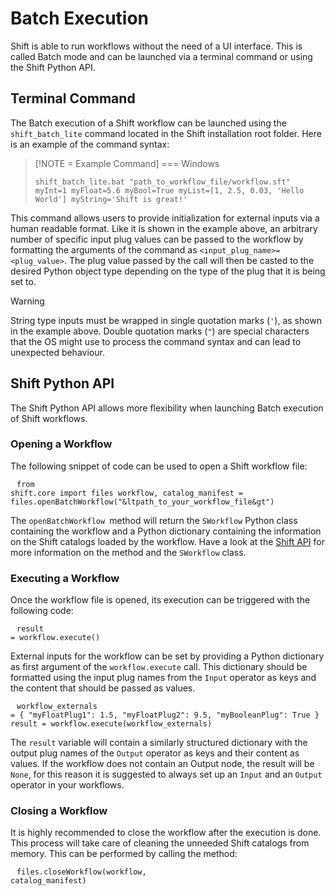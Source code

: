 # Batch Execution

Shift is able to run workflows without the need of a UI interface. This is called Batch mode and can be launched via a terminal command or using the Shift Python API.

## Terminal Command

The Batch execution of a Shift workflow can be launched using the `shift_batch_lite` command located in the Shift installation root folder. Here is an example of the command syntax:

> [!NOTE = Example Command]
> === Windows
> 
> `shift_batch_lite.bat "path_to_workflow_file/workflow.sft" myInt=1 myFloat=5.6 myBool=True myList=[1, 2.5, 0.03, 'Hello World'] myString='Shift is great!'`

This command allows users to provide initialization for external inputs via a human readable format. Like it is shown in the example above, an arbitrary number of specific input plug values can be passed to the workflow by formatting the arguments of the command as `<input_plug_name>=<plug_value>`. The plug value passed by the call will then be casted to the desired Python object type depending on the type of the plug that it is being set to.

> [!WARNING]
> String type inputs must be wrapped in single quotation marks (`'`), as shown in the example above. Double quotation marks (`"`) are special characters that the OS might use to process the command syntax and can lead to unexpected behaviour.

## Shift Python API

The Shift Python API allows more flexibility when launching Batch execution of Shift workflows.

### Opening a Workflow

The following snippet of code can be used to open a Shift workflow file:

<code style="white-space: pre; margin: 15px 0; padding: 10px; box-sizing: border-box;">from shift.core import files
workflow, catalog_manifest = files.openBatchWorkflow("&ltpath_to_your_workflow_file&gt")
</code>


The `openBatchWorkflow `method will return the `SWorkflow` Python class containing the workflow and a Python dictionary containing the information on the Shift catalogs loaded by the workflow. Have a look at the [Shift API](../../reference/api.md) for more information on the method and the `SWorkflow` class.

### Executing a Workflow

Once the workflow file is opened, its execution can be triggered with the following code:

<code style="white-space: pre; padding: 10px; box-sizing: border-box;">result = workflow.execute()
</code>


External inputs for the workflow can be set by providing a Python dictionary as first argument of the `workflow.execute` call. This dictionary should be formatted using the input plug names from the `Input` operator as keys and the content that should be passed as values.

<code style="white-space: pre; padding: 10px; box-sizing: border-box;">workflow_externals = {
    "myFloatPlug1": 1.5,
    "myFloatPlug2": 9.5,
    "myBooleanPlug": True
}
result = workflow.execute(workflow_externals)
</code>


The `result` variable will contain a similarly structured dictionary with the output plug names of the `Output` operator as keys and their content as values. If the workflow does not contain an Output node, the result will be `None`, for this reason it is suggested to always set up an `Input` and an `Output` operator in your workflows.

### Closing a Workflow

It is highly recommended to close the workflow after the execution is done. This process will take care of cleaning the unneeded Shift catalogs from memory. This can be performed by calling the method:

<code style="white-space: pre; padding: 10px; box-sizing: border-box;">files.closeWorkflow(workflow, catalog_manifest)
</code>


